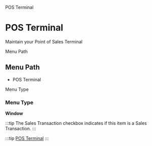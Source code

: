 
POS Terminal
# POS Terminal


Maintain your Point of Sales Terminal

Menu Path
## Menu Path



- POS Terminal

Menu Type
### Menu Type

**Window**

:::tip
The Sales Transaction checkbox indicates if this item is a Sales Transaction.
:::

:::tip
[POS Terminal](functional-guide/window/window-pos-terminal.md)
:::